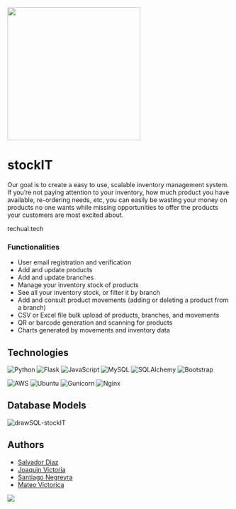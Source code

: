 <img src="https://user-images.githubusercontent.com/22855312/173144397-40b8e52c-08ad-451b-8c0f-01c03406b3ca.png" width="300">

# stockIT
Our goal is to create a easy to use, scalable inventory management system.  
If you’re not paying attention to your inventory, how much product you have available, re-ordering needs, etc, you can easily be wasting your money on products no one wants while missing  opportunities to offer the products your customers are most excited about.  

techual.tech

### Functionalities
- User email registration and verification
- Add and update products
- Add and update branches
- Manage your inventory stock of products
- See all your inventory stock, or filter it by branch
- Add and consult product movements (adding or deleting a product from a branch)
- CSV or Excel file bulk upload of products, branches, and movements
- QR or barcode generation and scanning for products
- Charts generated by movements and inventory data

## Technologies 
![Python](https://img.shields.io/badge/python-3670A0?style=for-the-badge&logo=python&logoColor=ffdd54)
![Flask](https://img.shields.io/badge/flask-%23000.svg?style=for-the-badge&logo=flask&logoColor=white)
![JavaScript](https://img.shields.io/badge/javascript-%23323330.svg?style=for-the-badge&logo=javascript&logoColor=%23F7DF1E)
![MySQL](https://img.shields.io/badge/mysql-%2300f.svg?style=for-the-badge&logo=mysql&logoColor=white)
![SQLAlchemy](https://img.shields.io/badge/sqlalchemy-%657D8Bf.svg?style=for-the-badge&logo=sqlalchemy&logoColor=white)
![Bootstrap](https://img.shields.io/badge/bootstrap-%23563D7C.svg?style=for-the-badge&logo=bootstrap&logoColor=white)  

![AWS](https://img.shields.io/badge/AWS-%23FF9900.svg?style=for-the-badge&logo=amazon-aws&logoColor=white)
![Ubuntu](https://img.shields.io/badge/Ubuntu-E95420?style=for-the-badge&logo=ubuntu&logoColor=white)
![Gunicorn](https://img.shields.io/badge/gunicorn-%298729.svg?style=for-the-badge&logo=gunicorn&logoColor=white)
![Nginx](https://img.shields.io/badge/nginx-%23009639.svg?style=for-the-badge&logo=nginx&logoColor=white)

## Database Models
![drawSQL-stockIT](https://user-images.githubusercontent.com/22855312/175121465-29a33460-f694-416f-91e8-a022c0a32be6.png)

## Authors
- [Salvador Diaz](https://github.com/sl4dex)
- [Joaquin Victoria](https://github.com/Joaquin2000zz)
- [Santiago Negreyra](https://github.com/Santi3948)
- [Mateo Victorica](https://github.com/Ual97)

<a href="https://github.com/sl4dex/stockIT/graphs/contributors">
  <img src="https://contrib.rocks/image?repo=sl4dex/stockIT" />
</a>

